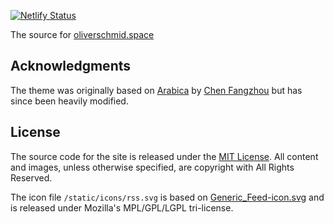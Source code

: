 [![Netlify Status](https://api.netlify.com/api/v1/badges/98c5ce28-bedf-4b4b-a436-9f57fba769c2/deploy-status)](https://app.netlify.com/sites/oliverschmid/deploys)

The source for [oliverschmid.space](https://oliverschmid.space)

## Acknowledgments

The theme was originally based on [Arabica](https://themes.gohugo.io/arabica/) by [Chen Fangzhou](https://fixatom.com) but has since been heavily modified.

## License

The source code for the site is released under the [MIT License](https://github.com/oschmid/website/blob/LICENSE). All content and images, unless otherwise specified, are copyright with All Rights Reserved.

The icon file `/static/icons/rss.svg` is based on [Generic_Feed-icon.svg](https://commons.wikimedia.org/wiki/File:Generic_Feed-icon.svg) and is released under Mozilla's MPL/GPL/LGPL tri-license.